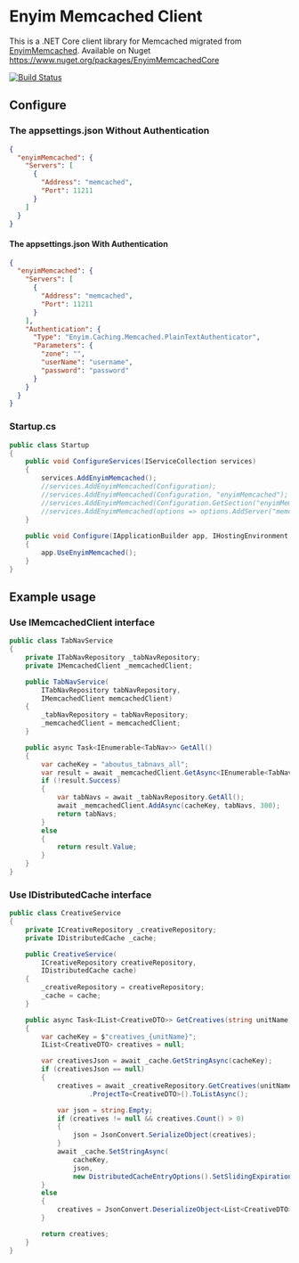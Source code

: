 # Enyim Memcached Client

This is a .NET Core client library for Memcached migrated from [EnyimMemcached](https://github.com/enyim/EnyimMemcached). Available on Nuget https://www.nuget.org/packages/EnyimMemcachedCore

[![Build Status](https://travis-ci.org/cnblogs/EnyimMemcachedCore.svg?branch=dotnetcore)](https://travis-ci.org/cnblogs/EnyimMemcachedCore)

## Configure
### The appsettings.json Without Authentication
```json
{
  "enyimMemcached": {
    "Servers": [
      {
        "Address": "memcached",
        "Port": 11211
      }
    ]
  }
}
```
#### The appsettings.json With Authentication
```json
{
  "enyimMemcached": {
    "Servers": [
      {
        "Address": "memcached",
        "Port": 11211
      }
    ],
    "Authentication": {
      "Type": "Enyim.Caching.Memcached.PlainTextAuthenticator",
      "Parameters": {
        "zone": "",
        "userName": "username",
        "password": "password"
      }
    }
  }
}
```
### Startup.cs
```cs
public class Startup
{
    public void ConfigureServices(IServiceCollection services)
    {
        services.AddEnyimMemcached();
        //services.AddEnyimMemcached(Configuration);
        //services.AddEnyimMemcached(Configuration, "enyimMemcached");
        //services.AddEnyimMemcached(Configuration.GetSection("enyimMemcached"));
        //services.AddEnyimMemcached(options => options.AddServer("memcached", 11211));
    }
    
    public void Configure(IApplicationBuilder app, IHostingEnvironment env, ILoggerFactory loggerFactory)
    { 
        app.UseEnyimMemcached();
    }
}
```

## Example usage
### Use IMemcachedClient interface
```cs
public class TabNavService
{
    private ITabNavRepository _tabNavRepository;
    private IMemcachedClient _memcachedClient;

    public TabNavService(
        ITabNavRepository tabNavRepository,
        IMemcachedClient memcachedClient)
    {
        _tabNavRepository = tabNavRepository;
        _memcachedClient = memcachedClient;
    }

    public async Task<IEnumerable<TabNav>> GetAll()
    {
		var cacheKey = "aboutus_tabnavs_all";
        var result = await _memcachedClient.GetAsync<IEnumerable<TabNav>>(cacheKey);
        if (!result.Success)
        {
            var tabNavs = await _tabNavRepository.GetAll();
            await _memcachedClient.AddAsync(cacheKey, tabNavs, 300);
            return tabNavs;
        }
        else
        {
            return result.Value;
        }
    }
}
```
### Use IDistributedCache interface
```cs
public class CreativeService
{
    private ICreativeRepository _creativeRepository;
    private IDistributedCache _cache;

    public CreativeService(
        ICreativeRepository creativeRepository,
        IDistributedCache cache)
    {
        _creativeRepository = creativeRepository;
        _cache = cache;
    }

    public async Task<IList<CreativeDTO>> GetCreatives(string unitName)
    {
        var cacheKey = $"creatives_{unitName}";
        IList<CreativeDTO> creatives = null;

        var creativesJson = await _cache.GetStringAsync(cacheKey);
        if (creativesJson == null)
        {
            creatives = await _creativeRepository.GetCreatives(unitName)
                    .ProjectTo<CreativeDTO>().ToListAsync();

            var json = string.Empty;
            if (creatives != null && creatives.Count() > 0)
            {
                json = JsonConvert.SerializeObject(creatives);
            }
            await _cache.SetStringAsync(
                cacheKey, 
                json, 
                new DistributedCacheEntryOptions().SetSlidingExpiration(TimeSpan.FromMinutes(5)));
        }
        else
        {
            creatives = JsonConvert.DeserializeObject<List<CreativeDTO>>(creativesJson);
        }

        return creatives;
    }
}
```
